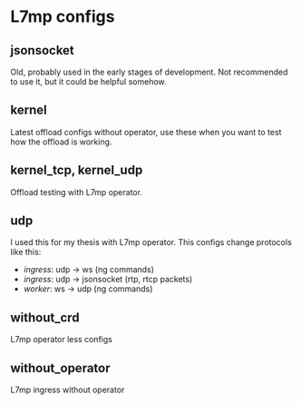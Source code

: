 # L7mp configs

## jsonsocket

Old, probably used in the early stages of development. Not recommended
to use it, but it could be helpful somehow. 

## kernel 

Latest offload configs without operator, use these when you want to test
how the offload is working. 

## kernel_tcp, kernel_udp

Offload testing with L7mp operator. 

## udp 

I used this for my thesis with L7mp operator. This configs change protocols like
this:

- *ingress*: udp -> ws (ng commands)
- *ingress*: udp -> jsonsocket (rtp, rtcp packets)
- *worker*: ws -> udp (ng commands)

## without_crd

L7mp operator less configs

## without_operator 

L7mp ingress without operator